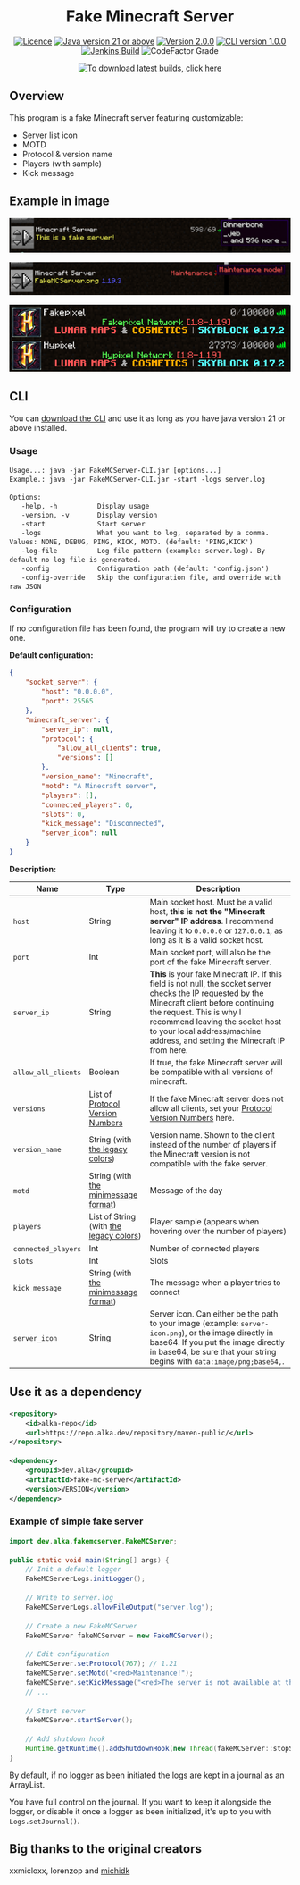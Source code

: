 <h1 align="center">Fake Minecraft Server</h1>

<div align="center">

[![Licence](https://img.shields.io/github/license/alkanife/fake-mc-server?style=flat-square)](LICENSE)
[![Java version 21 or above](https://img.shields.io/badge/Java-21%2B-blueviolet?style=flat-square)](pom.xml)
[![Version 2.0.0](https://img.shields.io/badge/Version-2.0.0-blue?style=flat-square)](pom.xml)
[![CLI version 1.0.0](https://img.shields.io/badge/CLI_version-1.0.0-blue?style=flat-square)](pom.xml)
[![Jenkins Build](https://img.shields.io/jenkins/build?jobUrl=https%3A%2F%2Fjenkins.alka.dev%2Fjob%2Ffake-mc-server%2F&style=flat-square)](https://jenkins.alka.dev/job/fake-mc-server/)
![CodeFactor Grade](https://img.shields.io/codefactor/grade/github/alkanife/fake-mc-server?style=flat-square)

[![To download latest builds, click here](https://img.shields.io/badge/%3E%20To%20download%20latest%20builds%2C%20click%20here!%20%3C-green?style=for-the-badge)](https://jenkins.alka.dev/job/fake-mc-server/)

</div>

## Overview
This program is a fake Minecraft server featuring customizable:
- Server list icon
- MOTD
- Protocol & version name
- Players (with sample)
- Kick message

## Example in image
![Example1](.images/1.png)

![Example2](.images/2.png)

![Example3](.images/3.png)

## CLI
You can [download the CLI](https://jenkins.alka.dev/job/fake-mc-server/) and use it as long as you have java version 21 or above installed.

### Usage
````
Usage...: java -jar FakeMCServer-CLI.jar [options...]
Example.: java -jar FakeMCServer-CLI.jar -start -logs server.log

Options:
   -help, -h          Display usage
   -version, -v       Display version
   -start             Start server
   -logs              What you want to log, separated by a comma. Values: NONE, DEBUG, PING, KICK, MOTD. (default: 'PING,KICK')
   -log-file          Log file pattern (example: server.log). By default no log file is generated.
   -config            Configuration path (default: 'config.json')
   -config-override   Skip the configuration file, and override with raw JSON
````

### Configuration
If no configuration file has been found, the program will try to create a new one.

**Default configuration:**
````json
{
    "socket_server": {
        "host": "0.0.0.0",
        "port": 25565
    },
    "minecraft_server": {
        "server_ip": null,
        "protocol": {
            "allow_all_clients": true,
            "versions": []
        },
        "version_name": "Minecraft",
        "motd": "A Minecraft server",
        "players": [],
        "connected_players": 0,
        "slots": 0,
        "kick_message": "Disconnected",
        "server_icon": null
    }
}
````

**Description:**

| Name                | Type                                                                                    | Description                                                                                                                                                                                                                                                                                  |
|---------------------|-----------------------------------------------------------------------------------------|----------------------------------------------------------------------------------------------------------------------------------------------------------------------------------------------------------------------------------------------------------------------------------------------|
| `host`              | String                                                                                  | Main socket host. Must be a valid host, **this is not the "Minecraft server" IP address**. I recommend leaving it to `0.0.0.0` or `127.0.0.1`, as long as it is a valid socket host.                                                                                                           |
| `port`              | Int                                                                                     | Main socket port, will also be the port of the fake Minecraft server.                                                                                                                                                                                                                        |
| `server_ip`         | String                                                                                  | **This** is your fake Minecraft IP. If this field is not null, the socket server checks the IP requested by the Minecraft client before continuing the request. This is why I recommend leaving the socket host to your local address/machine address, and setting the Minecraft IP from here. |
| `allow_all_clients` | Boolean                                                                                 | If true, the fake Minecraft server will be compatible with all versions of minecraft.                                                                                                                                                                                                        |
| `versions`          | List of [Protocol Version Numbers](https://wiki.vg/Protocol_version_numbers)            | If the fake Minecraft server does not allow all clients, set your [Protocol Version Numbers](https://wiki.vg/Protocol_version_numbers) here.                                                                                                                                                 |
| `version_name`      | String (with [the legacy colors](https://minecraft.wiki/w/Formatting_codes))            | Version name. Shown to the client instead of the number of players if the Minecraft version is not compatible with the fake server.                                                                                                                                                          |
| `motd`              | String (with [the minimessage format](https://docs.advntr.dev/minimessage/format.html)) | Message of the day                                                                                                                                                                                                                                                                           |
| `players`           | List of String (with [the legacy colors](https://minecraft.wiki/w/Formatting_codes))    | Player sample (appears when hovering over the number of players)                                                                                                                                                                                                                             |
| `connected_players` | Int                                                                                     | Number of connected players                                                                                                                                                                                                                                                                  |
| `slots`             | Int                                                                                     | Slots                                                                                                                                                                                                                                                                                        |
| `kick_message`      | String (with [the minimessage format](https://docs.advntr.dev/minimessage/format.html)) | The message when a player tries to connect                                                                                                                                                                                                                                                   |
| `server_icon`       | String                                                                                  | Server icon. Can either be the path to your image (example: `server-icon.png`), or the image directly in base64. If you put the image directly in base64, be sure that your string begins with `data:image/png;base64,`.                                                                     |

## Use it as a dependency
````xml
<repository>
    <id>alka-repo</id>
    <url>https://repo.alka.dev/repository/maven-public/</url>
</repository>

<dependency>
    <groupId>dev.alka</groupId>
    <artifactId>fake-mc-server</artifactId>
    <version>VERSION</version>
</dependency>
````

### Example of simple fake server

````java
import dev.alka.fakemcserver.FakeMCServer;

public static void main(String[] args) {
    // Init a default logger
    FakeMCServerLogs.initLogger();

    // Write to server.log
    FakeMCServerLogs.allowFileOutput("server.log");

    // Create a new FakeMCServer
    FakeMCServer fakeMCServer = new FakeMCServer();

    // Edit configuration
    fakeMCServer.setProtocol(767); // 1.21
    fakeMCServer.setMotd("<red>Maintenance!");
    fakeMCServer.setKickMessage("<red>The server is not available at this moment, sorry!");
    // ...

    // Start server
    fakeMCServer.startServer();

    // Add shutdown hook
    Runtime.getRuntime().addShutdownHook(new Thread(fakeMCServer::stopServer, "Shutdown hook"));
}
````

By default, if no logger as been initiated the logs are kept in a journal as an ArrayList.

You have full control on the journal. If you want to keep it alongside the logger, or disable it once a logger as been initialized, it's up to you with `Logs.setJournal()`.

## Big thanks to the original creators
xxmicloxx, lorenzop and [michidk](https://github.com/michidk)
